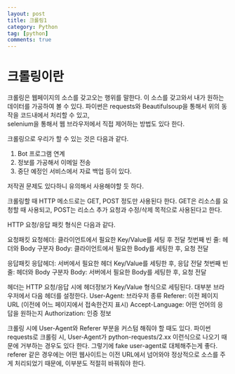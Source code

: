 ```yaml
---
layout: post
title: 크롤링1
category: Python
tag: [python]
comments: true
---
```


# 크롤링이란

크롤링은 웹페이지의 소스를 갖고오는 행위를 말한다.
이 소스를 갖고와서 내가 원하는 데이터를 가공하여 볼 수 있다.
파이썬은 requests와 Beautifulsoup을 통해서 위의 동작을 코드내에서 처리할 수 있고,  
selenium을 통해서 웹 브라우저에서 직접 제어하는 방법도 있다 한다.  

크롤링으로 우리가 할 수 있는 것은 다음과 같다.

1. Bot 프로그램 연계
2. 정보를 가공해서 이메일 전송
3. 중단 예정인 서비스에서 자료 백업 등이 있다.

저작권 문제도 있다하니 유의해서 사용해야할 듯 하다.

크롤링할 때 HTTP 메소드로는 GET, POST 정도만 사용된다 한다.
GET은 리소스를 요청할 때 사용되고, POST는 리소스 추가 요청과 수정/삭제 목적으로 사용된다고 한다.

HTTP 요청/응답 패킷 형식은 다음과 같다.

요청패킷
  요청헤더: 클라이언트에서 필요한 Key/Value를 세팅 후 전달
  첫번째 빈 줄: 헤더와 Body 구분자
  Body: 클라이언트에서 필요한 Body를 세팅한 후, 요청 전달

응답패킷
  응답헤더: 서버에서 필요한 헤더 Key/Value를 세팅한 후, 응답 전달
  첫번째 빈 줄: 헤더와 Body 구분자
  Body: 서버에서 필요한 Body를 세팅한 후, 요청 전달
  
헤더는 HTTP 요청/응답 시에 헤더정보가 Key/Value 형식으로 세팅된다.
대부분 브라우저에서 다음 헤더를 설정한다.
User-Agent: 브라우저 종류
Referer: 이전 페이지 URL (이전에 어느 페이지에서 접속한건지 표시)
Accept-Language: 어떤 언어의 응답을 원하는지
Authorization: 인증 정보

크롤링 시에 User-Agent와 Referer 부분을 커스텀 해줘야 할 때도 있다.
파이썬 requests로 크롤링 시, User-Agent가 python-requests/2.xx 이런식으로 나오기 때문에 거부하는 경우도 있다 한다.
그렇기에 fake user-agent로 대체해주는게 좋다.  
referer 같은 경우에는 어떤 웹사이트는 이전 URL에서 넘어와야 정상적으로 소스를 주게 처리되었기 때문에, 이부분도 적절히 바꿔줘야 한다.

